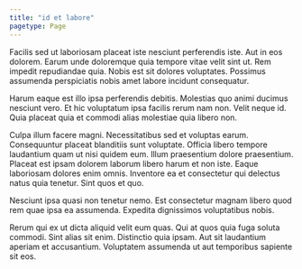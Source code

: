 ```yaml
---
title: "id et labore"
pagetype: Page
---
```

Facilis sed ut laboriosam placeat iste nesciunt perferendis iste. Aut in eos dolorem. Earum unde doloremque quia tempore vitae velit sint ut. Rem impedit repudiandae quia. Nobis est sit dolores voluptates. Possimus assumenda perspiciatis nobis amet labore incidunt consequatur.

Harum eaque est illo ipsa perferendis debitis. Molestias quo animi ducimus nesciunt vero. Et hic voluptatum ipsa facilis rerum nam non. Velit neque id. Quia placeat quia et commodi alias molestiae quia libero non.

Culpa illum facere magni. Necessitatibus sed et voluptas earum. Consequuntur placeat blanditiis sunt voluptate. Officia libero tempore laudantium quam ut nisi quidem eum. Illum praesentium dolore praesentium.
Placeat est ipsam dolorem laborum libero harum et non iste. Eaque laboriosam dolores enim omnis. Inventore ea et consectetur qui delectus natus quia tenetur. Sint quos et quo.

Nesciunt ipsa quasi non tenetur nemo. Est consectetur magnam libero quod rem quae ipsa ea assumenda. Expedita dignissimos voluptatibus nobis.

Rerum qui ex ut dicta aliquid velit eum quas. Qui at quos quia fuga soluta commodi. Sint alias sit enim. Distinctio quia ipsam. Aut sit laudantium aperiam et accusantium. Voluptatem assumenda ut aut temporibus sapiente sit eos.
